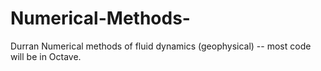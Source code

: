 # Numerical-Methods-

Durran Numerical methods of fluid dynamics (geophysical) -- most code will be in Octave.
